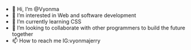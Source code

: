 - 👋 Hi, I’m @Vyonma
- 👀 I’m interested in Web and software development
- 🌱 I’m currently learning CSS
- 💞️ I’m looking to collaborate with other programmers to build the future together
- 📫 How to reach me IG:vyonmajerry

<!---
Vyonma/Vyonma is a ✨ special ✨ repository because its `README.md` (this file) appears on your GitHub profile.
You can click the Preview link to take a look at your changes.
--->
